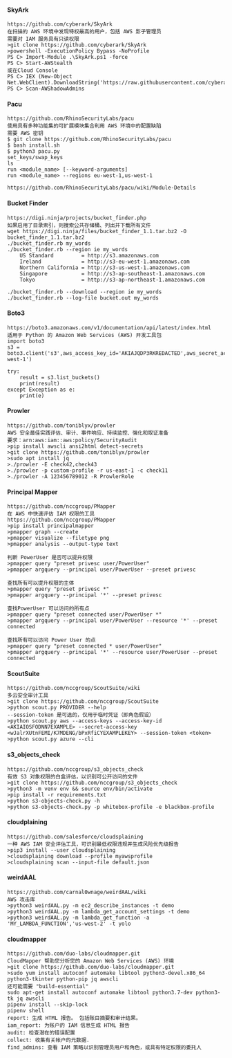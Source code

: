  #### SkyArk
	https://github.com/cyberark/SkyArk
	在扫描的 AWS 环境中发现特权最高的用户，包括 AWS 影子管理员
	需要对 IAM 服务具有只读权限
	>git clone https://github.com/cyberark/SkyArk
	>powershell -ExecutionPolicy Bypass -NoProfile
	PS C> Import-Module .\SkyArk.ps1 -force
	PS C> Start-AWStealth
	或在Cloud Console
	PS C> IEX (New-Object Net.WebClient).DownloadString('https://raw.githubusercontent.com/cyberark/SkyArk/master/AWStealth/AWStealth.ps1')  
	PS C> Scan-AWShadowAdmins
  #### Pacu
	https://github.com/RhinoSecurityLabs/pacu
	使用具有多种功能集的可扩展模块集合利用 AWS 环境中的配置缺陷
	需要 AWS 密钥
	$ git clone https://github.com/RhinoSecurityLabs/pacu
	$ bash install.sh
	$ python3 pacu.py
	set_keys/swap_keys
	ls
	run <module_name> [--keyword-arguments]
	run <module_name> --regions eu-west-1,us-west-1

	https://github.com/RhinoSecurityLabs/pacu/wiki/Module-Details
  #### Bucket Finder
	https://digi.ninja/projects/bucket_finder.php
	如果启用了目录索引，则搜索公共存储桶、列出并下载所有文件
	wget https://digi.ninja/files/bucket_finder_1.1.tar.bz2 -O bucket_finder_1.1.tar.bz2
	./bucket_finder.rb my_words
	./bucket_finder.rb --region ie my_words
		US Standard         = http://s3.amazonaws.com
		Ireland             = http://s3-eu-west-1.amazonaws.com
		Northern California = http://s3-us-west-1.amazonaws.com
		Singapore           = http://s3-ap-southeast-1.amazonaws.com
		Tokyo               = http://s3-ap-northeast-1.amazonaws.com

	./bucket_finder.rb --download --region ie my_words
	./bucket_finder.rb --log-file bucket.out my_words
  #### Boto3
  	https://boto3.amazonaws.com/v1/documentation/api/latest/index.html
	适用于 Python 的 Amazon Web Services (AWS) 开发工具包
	import boto3
	s3 = boto3.client('s3',aws_access_key_id='AKIAJQDP3RKREDACTED',aws_secret_access_key='igH8yFmmpMbnkcUaCqXJIRIozKVaREDACTED',region_name='us-west-1')

	try:
		result = s3.list_buckets()
		print(result)
	except Exception as e:
		print(e)
  #### Prowler
  	https://github.com/toniblyx/prowler
	AWS 安全最佳实践评估、审计、事件响应、持续监控、强化和取证准备
	要求：arn:aws:iam::aws:policy/SecurityAudit
	>pip install awscli ansi2html detect-secrets
	>git clone https://github.com/toniblyx/prowler
	>sudo apt install jq
	>./prowler -E check42,check43
	>./prowler -p custom-profile -r us-east-1 -c check11
	>./prowler -A 123456789012 -R ProwlerRole
  #### Principal Mapper
  	https://github.com/nccgroup/PMapper
	在 AWS 中快速评估 IAM 权限的工具
	https://github.com/nccgroup/PMapper
	>pip install principalmapper
	>pmapper graph --create
	>pmapper visualize --filetype png
	>pmapper analysis --output-type text

	判断 PowerUser 是否可以提升权限
	>pmapper query "preset privesc user/PowerUser"
	>pmapper argquery --principal user/PowerUser --preset privesc

	查找所有可以提升权限的主体
	>pmapper query "preset privesc *"
	>pmapper argquery --principal '*' --preset privesc

	查找PowerUser 可以访问的所有点
	>pmapper query "preset connected user/PowerUser *"
	>pmapper argquery --principal user/PowerUser --resource '*' --preset connected

	查找所有可以访问 Power User 的点
	>pmapper query "preset connected * user/PowerUser"
	>pmapper argquery --principal '*' --resource user/PowerUser --preset connected
  #### ScoutSuite
  	https://github.com/nccgroup/ScoutSuite/wiki
	多云安全审计工具
	>git clone https://github.com/nccgroup/ScoutSuite
	>python scout.py PROVIDER --help
	--session-token 是可选的，仅用于临时凭证（即角色假设）
	>python scout.py aws --access-keys --access-key-id <AKIAIOSFODNN7EXAMPLE> --secret-access-key <wJalrXUtnFEMI/K7MDENG/bPxRfiCYEXAMPLEKEY> --session-token <token>
	>python scout.py azure --cli
  #### s3_objects_check
  	https://github.com/nccgroup/s3_objects_check
	有效 S3 对象权限的白盒评估，以识别可公开访问的文件
	>git clone https://github.com/nccgroup/s3_objects_check
	>python3 -m venv env && source env/bin/activate
	>pip install -r requirements.txt
	>python s3-objects-check.py -h
	>python s3-objects-check.py -p whitebox-profile -e blackbox-profile
  #### cloudplaining
  	https://github.com/salesforce/cloudsplaining
	一种 A​​WS IAM 安全评估工具，可识别最低权限违规并生成风险优先级报告
	>pip3 install --user cloudsplaining
	>cloudsplaining download --profile myawsprofile
	>cloudsplaining scan --input-file default.json
  #### weirdAAL
  	https://github.com/carnal0wnage/weirdAAL/wiki
	AWS 攻击库
	>python3 weirdAAL.py -m ec2_describe_instances -t demo
	>python3 weirdAAL.py -m lambda_get_account_settings -t demo
	>python3 weirdAAL.py -m lambda_get_function -a 'MY_LAMBDA_FUNCTION','us-west-2' -t yolo
  #### cloudmapper
  	https://github.com/duo-labs/cloudmapper.git
	CloudMapper 帮助您分析您的 Amazon Web Services (AWS) 环境
	>git clone https://github.com/duo-labs/cloudmapper.git
	>sudo yum install autoconf automake libtool python3-devel.x86_64 python3-tkinter python-pip jq awscli
	还可能需要 "build-essential"
	sudo apt-get install autoconf automake libtool python3.7-dev python3-tk jq awscli
	pipenv install --skip-lock
	pipenv shell
	report: 生成 HTML 报告。 包括账目摘要和审计结果。
	iam_report: 为账户的 IAM 信息生成 HTML 报告
	audit: 检查潜在的错误配置
	collect: 收集有关帐户的元数据.
	find_admins: 查看 IAM 策略以识别管理员用户和角色，或具有特定权限的委托人
